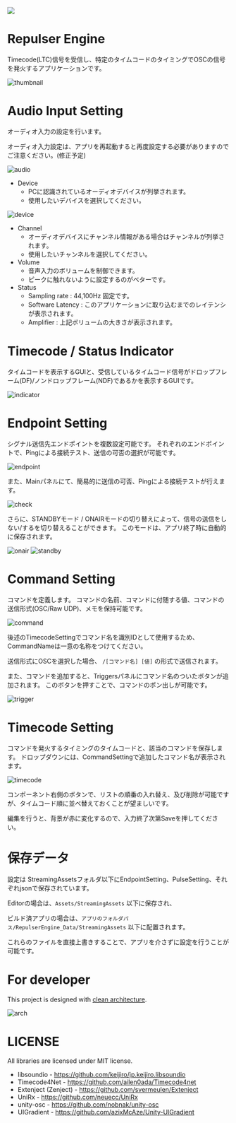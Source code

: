 ![](https://github.com/ProjectBLUE-000/RepulserEngine/workflows/StandaloneWindows64/badge.svg)

# Repulser Engine

Timecode(LTC)信号を受信し、特定のタイムコードのタイミングでOSCの信号を発火するアプリケーションです。

![thumbnail](https://github.com/ProjectBLUE-000/RepulserEngine/blob/master/Thumbnails/thumbnail.png)

# Audio Input Setting

オーディオ入力の設定を行います。

オーディオ入力設定は、アプリを再起動すると再度設定する必要がありますのでご注意ください。(修正予定)

![audio](https://github.com/ProjectBLUE-000/RepulserEngine/blob/master/Thumbnails/audio.png)

- Device
    - PCに認識されているオーディオデバイスが列挙されます。
    - 使用したいデバイスを選択してください。

![device](https://github.com/ProjectBLUE-000/RepulserEngine/blob/master/Thumbnails/device.png)

- Channel
    - オーディオデバイスにチャンネル情報がある場合はチャンネルが列挙されます。
    - 使用したいチャンネルを選択してください。
- Volume
    - 音声入力のボリュームを制御できます。
    - ピークに触れないように設定するのがベターです。
- Status
    - Sampling rate : 44,100Hz 固定です。
    - Software Latency : このアプリケーションに取り込むまでのレイテンシが表示されます。
    - Amplifier : 上記ボリュームの大きさが表示されます。

# Timecode / Status Indicator

タイムコードを表示するGUIと、受信しているタイムコード信号がドロップフレーム(DF)/ノンドロップフレーム(NDF)であるかを表示するGUIです。

![indicator](https://github.com/ProjectBLUE-000/RepulserEngine/blob/master/Thumbnails/indicator.png)

# Endpoint Setting

シグナル送信先エンドポイントを複数設定可能です。
それぞれのエンドポイントで、Pingによる接続テスト、送信の可否の選択が可能です。

![endpoint](https://github.com/ProjectBLUE-000/RepulserEngine/blob/master/Thumbnails/endpoint.png)

また、Mainパネルにて、簡易的に送信の可否、Pingによる接続テストが行えます。

![check](https://github.com/ProjectBLUE-000/RepulserEngine/blob/master/Thumbnails/check.png)

さらに、STANDBYモード / ONAIRモードの切り替えによって、信号の送信をしない/するを切り替えることができます。
このモードは、アプリ終了時に自動的に保存されます。

![onair](https://github.com/ProjectBLUE-000/RepulserEngine/blob/master/Thumbnails/onair.png)
![standby](https://github.com/ProjectBLUE-000/RepulserEngine/blob/master/Thumbnails/standby.png)

# Command Setting
コマンドを定義します。
コマンドの名前、コマンドに付随する値、コマンドの送信形式(OSC/Raw UDP)、メモを保持可能です。

![command](https://github.com/ProjectBLUE-000/RepulserEngine/blob/master/Thumbnails/command.png)

後述のTimecodeSettingでコマンド名を識別IDとして使用するため、CommandNameは一意の名称をつけてください。

送信形式にOSCを選択した場合、 `/[コマンド名] [値]` の形式で送信されます。

また、コマンドを追加すると、Triggersパネルにコマンド名のついたボタンが追加されます。
このボタンを押すことで、コマンドのポン出しが可能です。

![trigger](https://github.com/ProjectBLUE-000/RepulserEngine/blob/master/Thumbnails/trigger.png)

# Timecode Setting
コマンドを発火するタイミングのタイムコードと、該当のコマンドを保存します。
ドロップダウンには、CommandSettingで追加したコマンド名が表示されます。

![timecode](https://github.com/ProjectBLUE-000/RepulserEngine/blob/master/Thumbnails/timecode.png)

コンポーネント右側のボタンで、リストの順番の入れ替え、及び削除が可能ですが、タイムコード順に並べ替えておくことが望ましいです。

編集を行うと、背景が赤に変化するので、入力終了次第Saveを押してください。

# 保存データ

設定は StreamingAssetsフォルダ以下にEndpointSetting、PulseSetting、それぞれjsonで保存されています。

Editorの場合は、```Assets/StreamingAssets``` 以下に保存され、

ビルド済アプリの場合は、```アプリのフォルダパス/RepulserEngine_Data/StreamingAssets``` 以下に配置されます。

これらのファイルを直接上書きすることで、アプリを介さずに設定を行うことが可能です。

# For developer

This project is designed with [clean architecture](https://blog.cleancoder.com/uncle-bob/2012/08/13/the-clean-architecture.html).

![arch](https://github.com/ProjectBLUE-000/RepulserEngine/blob/master/Thumbnails/arch.png)



# LICENSE

All libraries are licensed under MIT license.

- libsoundio - https://github.com/keijiro/jp.keijiro.libsoundio
- Timecode4Net - https://github.com/ailen0ada/Timecode4net
- Extenject (Zenject) - https://github.com/svermeulen/Extenject
- UniRx - https://github.com/neuecc/UniRx
- unity-osc - https://github.com/nobnak/unity-osc
- UIGradient - https://github.com/azixMcAze/Unity-UIGradient